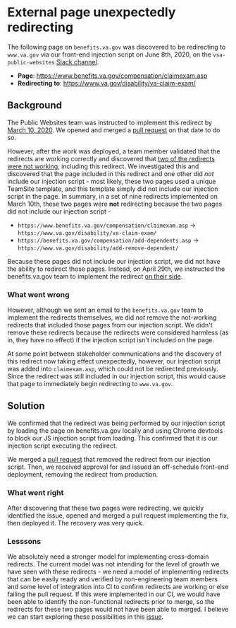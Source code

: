 # External page unexpectedly redirecting

The following page on `benefits.va.gov` was discovered to be redirecting to `www.va.gov` via our front-end injection script on June 8th, 2020, on the `vsa-public-websites` [Slack channel](https://dsva.slack.com/archives/C52CL1PKQ/p1591648982184600).

- __Page__: https://www.benefits.va.gov/compensation/claimexam.asp
- __Redirecting to__: https://www.va.gov/disability/va-claim-exam/


## Background
The Public Websites team was instructed to implement this redirect by [March 10, 2020](https://github.com/department-of-veterans-affairs/va.gov-team/issues/6087). We opened and merged a [pull request](https://github.com/department-of-veterans-affairs/vets-website/pull/11808) on that date to do so.

However, after the work was deployed, a team member validated that the redirects are working correctly and discovered that [two of the redirects were not working](https://github.com/department-of-veterans-affairs/va.gov-team/issues/6087#issuecomment-597307632), including this redirect. We investigated this and discovered that the page included in this redirect and one other did _not_ include our injection script - most likely, these two pages used a unique TeamSite template, and this template simply did not include our injection script in the page. In summary, in a set of nine redirects implemented on March 10th, these two pages were __not__ redirecting because the two pages did not include our injection script -

- `https://www.benefits.va.gov/compensation/claimexam.asp` ->	`https://www.va.gov/disability/va-claim-exam/`
- `https://benefits.va.gov/compensation/add-dependents.asp` ->	`https://www.va.gov/disability/add-remove-dependent/`

Because these pages did not include our injection script, we did not have the ability to redirect those pages. Instead, on April 29th, we instructed the benefits.va.gov team to implement the redirect [on their side](https://github.com/department-of-veterans-affairs/va.gov-team/issues/6087#issuecomment-621363437).

### What went wrong
However, although we sent an email to the `benefits.va.gov` team to implement the redirects themselves, we did _not_ remove the not-working redirects that included those pages from our injection script. We didn't remove these redirects because the redirects were considered harmless (as in, they have no effect) if the injection script isn't included on the page.

At some point between stakeholder communications and the discovery of this redirect now taking effect unexpectedly, however, our injection script was added into `claimexam.asp`, which could not be redirected previously. Since the redirect was still included in our injection script, this would cause that page to immediately begin redirecting to `www.va.gov`.

## Solution
We confirmed that the redirect was being performed by our injection script by loading the page on benefits.va.gov locally and using Chrome devtools to block our JS injection script from loading. This confirmed that it is our injection script executing the redirect.

We merged a [pull request](https://github.com/department-of-veterans-affairs/vets-website/pull/13011) that removed the redirect from our injection script. Then, we received approval for and issued an off-schedule front-end deployment, removing the redirect from production.

### What went right
After discovering that these two pages were redirecting, we quickly identified the issue, opened and merged a pull request implementing the fix, then deployed it. The recovery was very quick.

### Lesssons
We absolutely need a stronger model for implementing cross-domain redirects. The current model was not intending for the level of growth we have seen with these redirects - we need a model of implementing redirects that can be easily ready and verified by non-engineering team members and some level of integration into CI to confirm redirects are working or else failing the pull request. If this were implemented in our CI, we would have been able to identify the non-functional redirects prior to merge, so the redirects for these two pages would not have been able to merged. I believe we can start exploring these possibilities in this [issue](https://github.com/department-of-veterans-affairs/va.gov-team/issues/9487).

